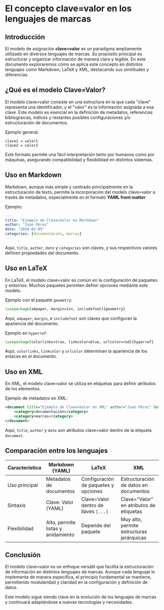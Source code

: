 # El concepto clave=valor en los lenguajes de marcas

## Introducción
El modelo de asignación **clave=valor** es un paradigma ampliamente utilizado en diversos lenguajes de marcas. Su propósito principal es estructurar y organizar información de manera clara y legible. En este documento exploraremos cómo se aplica este concepto en distintos lenguajes como Markdown, LaTeX y XML, destacando sus similitudes y diferencias.

## ¿Qué es el modelo Clave=Valor?
El modelo clave=valor consiste en una estructura en la que cada "clave" representa una identificador, y el "valor" es la información asignada a esa clave. Este modelo es esencial en la definición de metadatos, referencias bibliograicas, índices y restantes posibles configuraciones y/o estructuración de documentos.

Ejemplo general:
```
clave1 = valor1
clave2 = valor2
```

Este formato permite una fácil interpretación tanto por humanos como por máquinas, asegurando compatibilidad y flexibilidad en distintos sistemas.

## Uso en Markdown
Markdown, aunque más simple y centrado principalmente en la estructuración de texto, permite la incorporación del modelo clave=valor a través de metadatos, especialmente en el formato **YAML front matter**.

Ejemplo:
```yaml
---
title: "Ejemplo de Clave=Valor en Markdown"
author: "Juan Pérez"
date: "2024-02-05"
categories: [documentación, marcas]
---
```
Aquí, `title`, `author`, `date` y `categories` son claves, y sus respectivos valores definen propiedades del documento.

## Uso en LaTeX
En LaTeX, el modelo clave=valor es común en la configuración de paquetes y entornos. Muchos paquetes permiten definir opciones mediante este modelo.

Ejemplo con el paquete `geometry`:
```latex
\usepackage[a4paper, margin=1in, includefoot]{geometry}
```
Aquí, `a4paper`, `margin`, e `includefoot` son claves que configuran la apariencia del documento.

Ejemplo en `hyperref`:
```latex
\usepackage[colorlinks=true, linkcolor=blue, urlcolor=red]{hyperref}
```
Aquí, `colorlinks`, `linkcolor` y `urlcolor` determinan la apariencia de los enlaces en el documento.

## Uso en XML
En XML, el modelo clave=valor se utiliza en etiquetas para definir atributos de los elementos.

Ejemplo de metadatos en XML:
```xml
<document title="Ejemplo de Clave=Valor en XML" author="Juan Pérez" date="2024-02-05">
    <category>documentación</category>
    <category>marcas</category>
</document>
```
Aquí, `title`, `author` y `date` son atributos clave=valor dentro de la etiqueta `document`.

## Comparación entre los lenguajes
| Característica  | Markdown (YAML) | LaTeX | XML |
|---------------|----------------|-------|--------|
| Uso principal | Metadatos de documentos | Configuración de paquetes y opciones | Estructuración de datos en documentos |
| Sintaxis | Clave: Valor (YAML) | Clave=Valor dentro de llaves `[...]` | Clave="Valor" en atributos de etiquetas |
| Flexibilidad | Alto, permite listas y anidamiento | Depende del paquete | Muy alto, permite estructuras jerárquicas |

## Conclusión
El modelo clave=valor es un enfoque versátil que facilita la estructuración de información en distintos lenguajes de marcas. Aunque cada lenguaje lo implementa de manera específica, el principio fundamental se mantiene, permitiendo modularidad y claridad en la configuración y definición de datos.

Este modelo sigue siendo clave en la evolución de los lenguajes de marcas y continuará adaptándose a nuevas tecnologías y necesidades.
